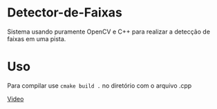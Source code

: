 # Detector-de-Faixas

Sistema usando puramente OpenCV e C++ para realizar a detecção de faixas em uma pista.

# Uso
Para compilar use `cmake build .` no diretório com o arquivo .cpp

<a href="https://www.youtube.com/watch?v=JQ0GD2hCcyw
" target="_blank">Video</a>
